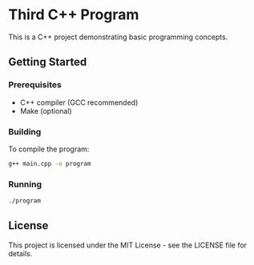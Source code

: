 # Third C++ Program

This is a C++ project demonstrating basic programming concepts.

## Getting Started

### Prerequisites
- C++ compiler (GCC recommended)
- Make (optional)

### Building
To compile the program:
```bash
g++ main.cpp -o program
```

### Running
```bash
./program
```

## License
This project is licensed under the MIT License - see the LICENSE file for details.
